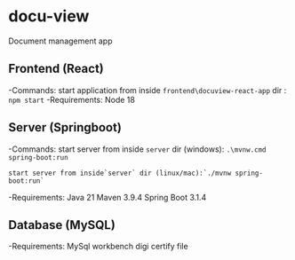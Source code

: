 # docu-view

Document management app

## Frontend (React)

-Commands:
    start application from inside `frontend\docuview-react-app` dir : `npm start`
-Requirements:
    Node 18

## Server (Springboot)

-Commands:
    start server from inside `server` dir (windows): `.\mvnw.cmd spring-boot:run`

    start server from inside`server` dir (linux/mac):`./mvnw spring-boot:run`


-Requirements:
    Java 21
    Maven 3.9.4
    Spring Boot 3.1.4

## Database (MySQL)

-Requirements:
    MySql workbench
    digi certify file
